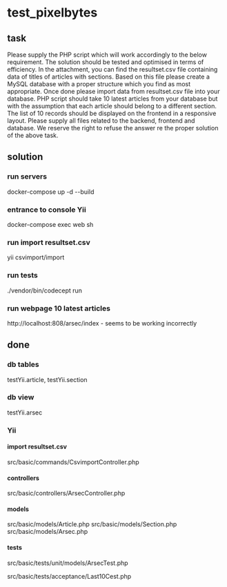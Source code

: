 # test_pixelbytes

## task

Please supply the PHP script which will work accordingly to the below requirement.
The solution should be tested and optimised in terms of efficiency.
In the attachment, you can find the resultset.csv file containing data of titles of articles with sections.
Based on this file please create a MySQL database with a proper structure which you find as most appropriate.
Once done please import data from resultset.csv file into your database.
PHP script should take 10 latest articles from your database but with the assumption that each article should belong to a different section.
The list of 10 records should be displayed on the frontend in a responsive layout.
Please supply all files related to the backend, frontend and database.
We reserve the right to refuse the answer re the proper solution of the above task.

## solution

### run servers

docker-compose up -d  --build

### entrance to console Yii

docker-compose exec web sh

### run import resultset.csv

yii csvimport/import

### run tests

 ./vendor/bin/codecept run

### run webpage 10 latest articles

http://localhost:808/arsec/index - seems to be working incorrectly

## done

### db tables

testYii.article, testYii.section

### db view

testYii.arsec

### Yii

#### import resultset.csv

src/basic/commands/CsvimportController.php

#### controllers

src/basic/controllers/ArsecController.php

#### models

src/basic/models/Article.php
src/basic/models/Section.php
src/basic/models/Arsec.php

#### tests

src/basic/tests/unit/models/ArsecTest.php

src/basic/tests/acceptance/Last10Cest.php